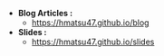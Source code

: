- **Blog Articles :**
  - https://hmatsu47.github.io/blog
- **Slides :**
  - https://hmatsu47.github.io/slides

